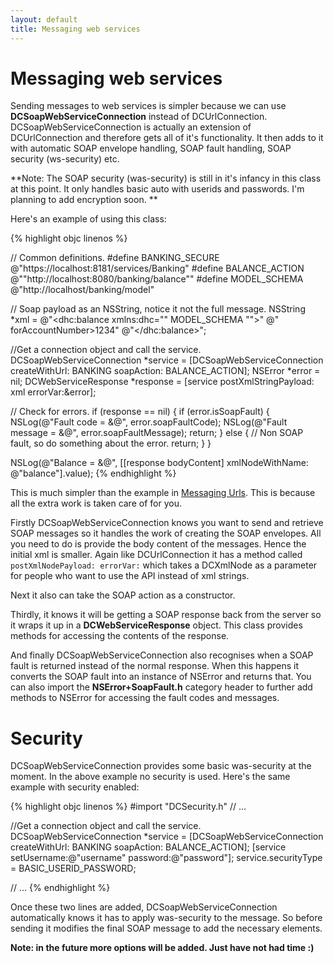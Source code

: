 ```yaml
---
layout: default
title: Messaging web services
---
```

	  
# Messaging web services

Sending messages to web services is simpler because we can use **DCSoapWebServiceConnection** instead of DCUrlConnection. DCSoapWebServiceConnection is actually an extension of DCUrlConnection and therefore gets all of it's functionality. It then adds to it with automatic SOAP envelope handling, SOAP fault handling, SOAP security (ws-security) etc.

**Note: The SOAP security (was-security) is still in it's infancy in this class at this point. It only handles basic auto with userids and passwords. I'm planning to add encryption soon. **

Here's an example of using this class:

{% highlight objc linenos %}

// Common definitions.
#define BANKING_SECURE @"https://localhost:8181/services/Banking"
#define BALANCE_ACTION @"\"http://localhost:8080/banking/balance\""
#define MODEL_SCHEMA @"http://localhost/banking/model"

// Soap payload as an NSString, notice it not the full message.
NSString *xml = @"<dhc:balance xmlns:dhc=\"" MODEL_SCHEMA "\">" 
   @" forAccountNumber>1234</forAccountNumber>"
   @"</dhc:balance>";

//Get a connection object and call the service.
DCSoapWebServiceConnection *service = [DCSoapWebServiceConnection 
   createWithUrl: BANKING soapAction: BALANCE_ACTION];
NSError *error = nil;
DCWebServiceResponse *response = [service postXmlStringPayload: xml errorVar:&error];

// Check for errors.
if (response == nil) {
   if (error.isSoapFault) {
      NSLog(@"Fault code    = &@", error.soapFaultCode);
      NSLog(@"Fault message = &@", error.soapFaultMessage);
      return;
   } else {
      // Non SOAP fault, so do something about the error.
      return;
   }
}

NSLog(@"Balance = &@", [[response bodyContent] xmlNodeWithName: @"balance"].value);
{% endhighlight %}

This is much simpler than the example in [Messaging Urls](messageUrls.html). This is because all the extra work is taken care of for you. 

Firstly DCSoapWebServiceConnection knows you want to send and retrieve SOAP messages so it handles the work of creating the SOAP envelopes. All you need to do is provide the body content of the messages. Hence the initial xml is smaller. Again like DCUrlConnection it has a method called `postXmlNodePayload: errorVar:` which takes a DCXmlNode as a parameter for people who want to use the API instead of xml strings.

Next it also can take the SOAP action as a constructor. 

Thirdly, it knows it will be getting a SOAP response back from the server so it wraps it up in a **DCWebServiceResponse** object. This class provides methods for accessing the contents of the response. 

And finally DCSoapWebServiceConnection also recognises when a SOAP fault is returned instead of the normal response. When this happens it converts the SOAP fault into an instance of NSError and returns that. You can also import the **NSError+SoapFault.h** category header to further add methods to NSError for accessing the fault codes and messages.

# Security

DCSoapWebServiceConnection provides some basic was-security at the moment. In the above example no security is used. Here's the same example with security enabled:

{% highlight objc linenos %}
#import "DCSecurity.h"
// ...

//Get a connection object and call the service.
DCSoapWebServiceConnection *service = [DCSoapWebServiceConnection 
   createWithUrl: BANKING soapAction: BALANCE_ACTION];
[service setUsername:@"username" password:@"password"];
service.securityType = BASIC_USERID_PASSWORD;

// ...
{% endhighlight %}

Once these two lines are added, DCSoapWebServiceConnection automatically knows it has to apply was-security to the message. So before sending it modifies the final SOAP message to add the necessary elements.

**Note: in the future more options will be added. Just have not had time :)**




